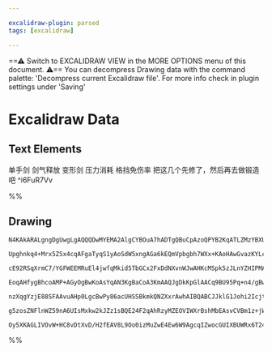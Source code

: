 ```yaml
---

excalidraw-plugin: parsed
tags: [excalidraw]

---
```

==⚠  Switch to EXCALIDRAW VIEW in the MORE OPTIONS menu of this document. ⚠== You can decompress Drawing data with the command palette: 'Decompress current Excalidraw file'. For more info check in plugin settings under 'Saving'


# Excalidraw Data

## Text Elements
单手剑 剑气释放
变形剑 压力消耗 格挡免伤率
把这几个先修了，然后再去做锻造吧 ^i6FuR7Vv

%%
## Drawing
```compressed-json
N4KAkARALgngDgUwgLgAQQQDwMYEMA2AlgCYBOuA7hADTgQBuCpAzoQPYB2KqATLZMzYBXUtiRoIACyhQ4zZAHoFAc0JRJQgEYA6bGwC2CgF7N6hbEcK4OCtptbErHALRY8RMpWdx8Q1TdIEfARcZgRmBShcZQUebQBObQBGGjoghH0EDihmbgBtcDBQMBKIEm4ygDYAMSEAJQB2ADV6VJLIWEQKqCwoNtLMbmcADiTtAGZJ8aSeeOHhnlGeAFZ+

Upghnkq4+Mrx5Z5x4cqAFgaTyqS1yAoSdW5xngAGa6kEQmVpbgbh7WXx+KAoHAwGvazKYLcF6FARQUhsADWCAAwmx8GxSBUAMRJBC43H9SCaXDYBHKeFCDjEVHozESOHWZhwXCBbKEiAAM0I+HwAGVYJCJIIPOzmHDEQgAOp3STcPgwiBi+FI/kwQXoYXlV4Uz4ccK5NBXBVsZnYNQbQ1PaHtCDk4RwACSxANqDyAF1XhzyJkndwOEIea9CFSsBV

cE92RSqXrmC7/YGFWEEMRuEl4jwfqMkid5TbGCx2FxDdNXvnWJwAHKcMSpk5zJLnYZHIPMAAi6R6KbQHIIYVemmEVIAosFMtk4wH8K8hHBiLhO6nzpMkvMGk9/qsFUQOAi/ZPXujScnuD38H2FT1MH0JIBVZUA0kaARSVUA/ACg2gCnEwB8pgAdDiADeVAEb6T6ANHKgDZSoAEbaAOgBqCADwWgCExoAsoqACTygDhzj+gBRRoAm/GAAeKgBUcoA

EoqAHfygBhcoAMP+AGyOgBwKoAsYqAN3KgBaCoA3KmAAQJgDkKpGlAACq9BU95Pq+n4/gBwHgVBcFIahHCYbhhGkZRtGMax7IcpwUC8oQRjiLw1qlMp2TVLg+jchaqAnK8l5QAAgkQyhFugwQcn0pZMFA5gEFZHy2dAJrsno2S4MGTC+mg8ZTsapAfMGBBcVePGPs+77fn+gGoKBkEwQhKHodh+HEeR1H0cxbFgkIUBsHU4TqZpcJCAgB4BQAEu8

nzXqgYzjE88SFAAvuAHp0LgcBwPy86acUHSSBkmkQNZXxrAwhAIBQABCJJklG1Johi2Icjtu39BA2AiKyUAOj0+j8sqKKbXS6A4ni937YdpDHadGQraSdqUhttLdOQHBMiyWSOYUB1HUDr36NU3J8gKU2aimc1PS9Z0XRK0rEPcaC5pASPgyj4oqrDFTw49YPZBDdTCLq+qpojZMnWdADyprmqmVp089eMZNUKn6YZ+DGaZIO4+TZ089kakaXK2m

g5zosZNFlnWZ59nA6UIsMxkw2kJZz1sBQE24F2qAhRzyMZEOVIWXrBshMbEAsvCVBm1z+jW07HHwFN637cw2DwjyAAa3AHCcySVBHwxrkkDYrsMc1+wH+AAJrcGc4zaGu0wrHNRhsAY3BjZA9AEDVqbdS78v6JTX0xi6EA+3N5IkJLmnPE34XEPyCBwCHHckAAsmwxAIJbuCaMExunuepTN99W1oEXEBLWi9ukMoxIABQ8A21C8Lv+8NHvTx/AAl

Oy5XKAGLIVOvW+HC8vDtXvD/H2fEAV8L9Oo0izMuZwE4Ew6W9AgcqIZwocGUIXBUWRx6T24NVWqCpsBEF7mgRBrwOAGSqqQGqrxhBQG3Dgmqn9Sh2AAFYIGwDkXkWC4BDxHmPCex5uy9iQaUEkLlGAcXzvgaBNpOhw3SNQwsPkhBigMJ7LowV9xbjYEeKebCDyhEsiI7hvC9w8m6uALq/BOTcnCIXHqXUgA=
```
%%